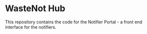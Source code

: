 # WasteNot Hub

This repository contains the code for the Notifier Portal - a front end interface for the notifiers.
